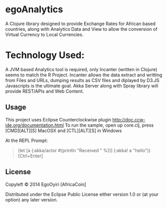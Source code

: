 egoAnalytics
============

A Clojure library designed to provide Exchange Rates for African based countries, along with Analytics Data and View to allow the conversion of Virtual Currency to Local Currencies.

# Technology Used:
A JVM based Analytics tool is required, only Incanter (written in Clojure) seems to match the R Project.
Incanter allows the data extract and writting from Files and URLs, dumping results as CSV files and diplayed by D3.JS Javascripts is the ultimate goal.
Akka Server along with Spray library will provide REST/APIs and Web Content. 


## Usage

This project uses Eclipse Counterclockwise plugin http://doc.ccw-ide.org/documentation.html
To run the sample, open up core.clj, press [CMD][ALT][S] MacOSX and [CTL][ALT][S] in Windows

At the REPL Prompt:

> (let [a (:akka/actor #(println "Received " %))]
        (:akka! a "hello")) [Ctrl+Enter]


## License

Copyleft © 2014 EgoOyiri [AfricaCoin]

Distributed under the Eclipse Public License either version 1.0 or (at
your option) any later version.
